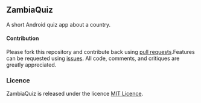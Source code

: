 ## ZambiaQuiz
A short Android quiz app about a country.
#### Contribution
Please fork this repository and contribute back using [pull requests](https://github.com/mtondolo/ZambiaQuiz/pulls).Features can be requested using [issues](https://github.com/mtondolo/ZambiaQuiz/issues). All code, comments, and critiques are greatly appreciated.
### Licence
ZambiaQuiz is released under the licence [MIT Licence](https://choosealicense.com/licenses/mit/).

